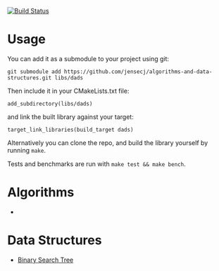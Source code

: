 [![Build Status](https://travis-ci.org/jensecj/algorithms-and-data-structures.svg?branch=master)](https://travis-ci.org/jensecj/algorithms-and-data-structures)

# Usage
You can add it as a submodule to your project using git:

`git submodule add https://github.com/jensecj/algorithms-and-data-structures.git libs/dads`

Then include it in your CMakeLists.txt file:

`add_subdirectory(libs/dads)`

and link the built library against your target:

`target_link_libraries(build_target dads)`

Alternatively you can clone the repo, and build the library yourself by running `make`.

Tests and benchmarks are run with `make test && make bench`.

# Algorithms
-

# Data Structures
- [Binary Search Tree](https://github.com/jensecj/algorithms-and-data-structures/tree/master/src/data-structures/binary_search_tree)
